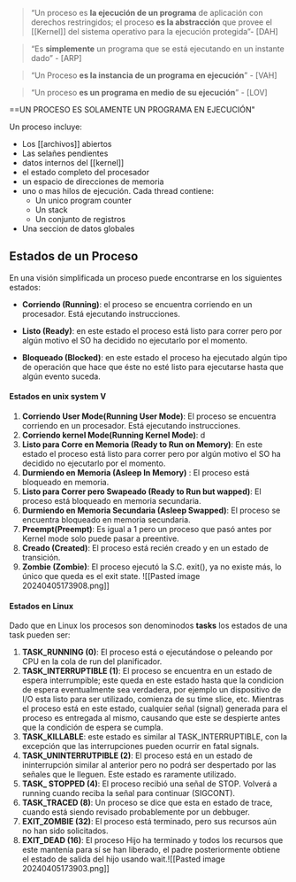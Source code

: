 >“Un proceso es **la ejecución de un programa** de aplicación con derechos restringidos; el proceso **es la abstracción** que provee el [[Kernel]] del sistema operativo para la ejecución protegida”- [DAH]

>“Es **simplemente** un programa que se está ejecutando en un instante dado” - [ARP]

>“Un Proceso **es la instancia de un programa en ejecución**” - [VAH]

>“Un proceso **es un programa en medio de su ejecución**” - [LOV]

==UN PROCESO ES SOLAMENTE UN PROGRAMA EN EJECUCIÓN"

Un proceso incluye: 
- Los [[archivos]] abiertos
- Las selañes pendientes
- datos internos del [[kernel]]
- el estado completo del procesador 
- un espacio de direcciones de memoria 
- uno o mas hilos de ejecución. Cada thread contiene:
	- Un unico program counter 
	- Un stack 
	- Un conjunto de registros
- Una seccion de datos globales


## Estados de un Proceso 

En una visión simplificada un proceso puede encontrarse en los siguientes estados:

- **Corriendo (Running)**: el proceso se encuentra corriendo en un procesador. Está ejecutando instrucciones.
    
- **Listo (Ready)**: en este estado el proceso está listo para correr pero por algún motivo el SO ha decidido no ejecutarlo por el momento.
    
- **Bloqueado (Blocked)**: en este estado el proceso ha ejecutado algún tipo de operación que hace que éste no esté listo para ejecutarse hasta que algún evento suceda.


#### Estados en unix system V
1. **Corriendo User Mode(Running User Mode)**: El proceso se encuentra corriendo en un procesador. Está ejecutando instrucciones.
2. **Corriendo kernel Mode(Running Kernel Mode)**: d
3. **Listo para Corre en Memoria (Ready to Run on Memory)**: En este estado el proceso está listo para correr pero por algún motivo el SO ha decidido no ejecutarlo por el momento.
4. **Durmiendo en Memoria (Asleep In Memory)** : El proceso está bloqueado en memoria.
5. **Listo para Correr pero Swapeado (Ready to Run but wapped)**: El proceso está bloqueado en memoria secundaria.
6. **Durmiendo en Memoria Secundaria (Asleep Swapped)**: El proceso se encuentra bloqueado en memoria secundaria.
7. **Preempt(Preempt)**: Es igual a 1 pero un proceso que pasó antes por Kernel mode solo puede pasar a preentive.
8. **Creado (Created)**: El proceso está recién creado y en un estado de transición.
9. **Zombie (Zombie)**: El proceso ejecutó la S.C. exit(), ya no existe más, lo único que queda es el exit state.
![[Pasted image 20240405173908.png]]
#### Estados en Linux
Dado que en Linux los procesos son denominodos **tasks** los estados de una task pueden ser:

1. **TASK_RUNNING (0)**: El proceso está o ejecutándose o peleando por CPU en la cola de run del planificador.
2. **TASK_INTERRUPTIBLE (1)**: El proceso se encuentra en un estado de espera interrumpible; este queda en este estado hasta que la condicion de espera eventualmente sea verdadera, por ejemplo un dispositivo de I/O esta listo para ser utilizado, comienza de su time slice, etc. Mientras el proceso está en este estado, cualquier señal (signal) generada para el proceso es entregada al mismo, causando que este se despierte antes que la condición de espera se cumpla.
3. **TASK_KILLABLE**: este estado es similar al TASK_INTERRUPTIBLE, con la excepción que las interrupciones pueden ocurrir en fatal signals.
4. **TASK_UNINTERRUTPIBLE (2)**: El proceso está en un estado de ininterrupción similar al anterior pero no podrá ser despertado por las señales que le lleguen. Este estado es raramente utilizado.
5. **TASK_ STOPPED (4)**: El proceso recibió una señal de STOP. Volverá a running cuando reciba la señal para continuar (SIGCONT).
6. **TASK_TRACED (8)**: Un proceso se dice que esta en estado de trace, cuando está siendo revisado probablemente por un debbuger.
7. **EXIT_ZOMBIE (32)**: El proceso está terminado, pero sus recursos aún no han sido solicitados.
8. **EXIT_DEAD (16)**: El proceso Hijo ha terminado y todos los recursos que este mantenía para sí se han liberado, el padre posteriormente obtiene el estado de salida del hijo usando wait.![[Pasted image 20240405173903.png]]